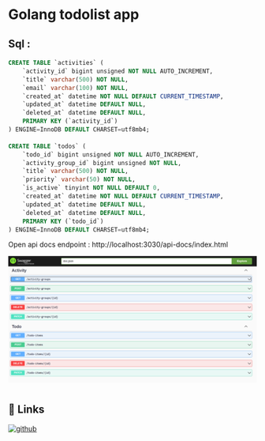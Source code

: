# Golang todolist app


## Sql : 
```sql
CREATE TABLE `activities` (
    `activity_id` bigint unsigned NOT NULL AUTO_INCREMENT,
    `title` varchar(500) NOT NULL,
    `email` varchar(100) NOT NULL,
    `created_at` datetime NOT NULL DEFAULT CURRENT_TIMESTAMP,
    `updated_at` datetime DEFAULT NULL,
    `deleted_at` datetime DEFAULT NULL,
    PRIMARY KEY (`activity_id`)
) ENGINE=InnoDB DEFAULT CHARSET=utf8mb4;

CREATE TABLE `todos` (
    `todo_id` bigint unsigned NOT NULL AUTO_INCREMENT,
    `activity_group_id` bigint unsigned NOT NULL,
    `title` varchar(500) NOT NULL,
    `priority` varchar(50) NOT NULL,
    `is_active` tinyint NOT NULL DEFAULT 0,
    `created_at` datetime NOT NULL DEFAULT CURRENT_TIMESTAMP,
    `updated_at` datetime DEFAULT NULL,
    `deleted_at` datetime DEFAULT NULL,
    PRIMARY KEY (`todo_id`)
) ENGINE=InnoDB DEFAULT CHARSET=utf8mb4;

```


Open api docs endpoint :
http://localhost:3030/api-docs/index.html


![api doc preview](/assets/api-docs.png "api doc preview")


#
## 🔗 Links
[![github](https://img.shields.io/badge/repository-black?style=for-the-badge&logo=github&logoColor=white)](https://github.com/muhammadandikakurniawan/golang-todolistapp/tree/main)

